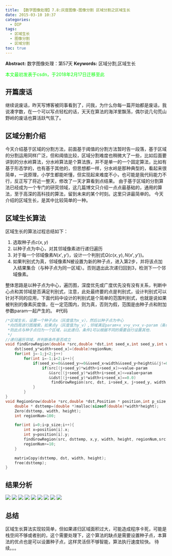 ```yaml
---
title: 【数字图像处理】7.8:灰度图像-图像分割 区域分割之区域生长
date: 2015-03-10 10:37
categories:
  - DIP
tags:
  - 区域生长
  - 图像分割
  - 区域分割
toc: true
---
```

**Abstract:** 数字图像处理：第57天
**Keywords:** 区域分割,区域生长
<!--more-->
<font color="00FF00">本文最初发表于csdn，于2018年2月17日迁移至此</font>
## 开篇废话
继续说废话，昨天写博客被同事看到了，问我，为什么你每一篇开始都是废话，我说凑字数，在一个可以写点轻松的话，天天在算法的海洋里飘荡，偶尔说几句荒山野岭的废话也算活跃气氛了。
## 区域分割介绍
今天介绍基于区域的分割方法，前面基于阈值的分割方法暂时告一段落，基于区域的分割运用同样广泛，但和阈值比较，区域分割难度也稍微大了一些，比如后面要讲到的分水岭算法，分水岭算法是个算法族，并不是单一的一个固定算法，比如有基于形态学的，也有基于其他的，但思想都一样，分水岭是那种典型的，看起来很简单，一说原理，小学生都能听懂，但实现起来难度不小，也可能是我代码能力不行，反正写了将近一整天，修改了一天才算看到点结果。
由于基于区域的分割算法已经成为一个专门的研究领域，这几篇博文只介绍一点点最基础的，通用的算法，至于高深的高科技的算法，留到未来的某个时刻。这里只讲最简单的。
今天介绍的区域生长，是其中比较简单的一种。
## 区域生长算法
区域生长的算法过程总结如下：

1. 选取种子点$c(x,y)$
2. 以种子点为中心，对其邻域像素进行递归遍历
3. 对于每一个邻域像素$N(x',y')$，设计一个判别式$Q(c(x,y),N(x',y'))$。
4. 如果判别式为真，邻域像素N被设置为新的种子点，进入第2步，并将该点加入结果集合（与种子点为同一区域）。否则退出此次递归回到3，检测下一个邻域像素。


整体思路是以种子点为中心，遍历图，深度优先或广度优先没有没有关系，判断中心点和其邻域是否满足判别式，注意，此处最终要的点是判别式，设计判别式可以针对不同的应用，下面代码中设计的判别式是个简单的范围判别式，也就是说如果被判别的像素灰度值，在一定范围内，则为真，否则为假，范围是由种子点和附加参数param一起产生的。
#代码
```c++
/*区域生长，设置一个种子点x（灰度值为x_v），然后以种子点为中心
 *向四周进行图搜索，如果点y（灰度值为y_v）,邻域满足param+x_v>y_v>x_v-param（条件1）
 *则此点与种子点归为一个区域，以此递归，条件1可以根据不同的需要自行设置其他.
 */
//递归遍历邻域，并判断条件是否成立
void findGrowRegion(double *src,double *dst,int seed_x,int seed_y,int width,int height,int regionNum,double value,double param){
    dst[seed_y*width+seed_x]=(double)regionNum;
    for(int j=-1;j<2;j++)
        for(int i=-1;i<2;i++){
            if(seed_x>=0&&seed_y>=0&&seed_x<width&&seed_y<height&&(j!=0||i!=0)){
                if(src[(j+seed_y)*width+i+seed_x]>=value-param
                   &&src[(j+seed_y)*width+i+seed_x]<=value+param
                   &&dst[(j+seed_y)*width+i+seed_x]==0.0)
                    findGrowRegion(src, dst, i+seed_x, j+seed_y, width, height, regionNum, value,param);
            }
        }
}
void RegionGrow(double *src,double *dst,Position * position,int p_size,int width,int height,double param){
    double * dsttemp=(double *)malloc(sizeof(double)*width*height);
    Zero(dsttemp, width, height);
    int regionNum=100;

    for(int i=0;i<p_size;i++){
        int x=position[i].x;
        int y=position[i].y;
        findGrowRegion(src, dsttemp, x,y, width, height, regionNum,src[y*width+x],param);
        regionNum+=10;
    }

    matrixCopy(dsttemp, dst, width, height);
    free(dsttemp);
}
```
## 结果分析
![](https://tony4ai-1251394096.cos.ap-hongkong.myqcloud.com/blog_images/DIP-7-8-灰度图像-图像分割-区域分割之区域生长/20150310102947344.jpeg)
![](https://tony4ai-1251394096.cos.ap-hongkong.myqcloud.com/blog_images/DIP-7-8-灰度图像-图像分割-区域分割之区域生长/20150310102957219.jpeg)
![](https://tony4ai-1251394096.cos.ap-hongkong.myqcloud.com/blog_images/DIP-7-8-灰度图像-图像分割-区域分割之区域生长/20150310103121036.jpeg)
![](https://tony4ai-1251394096.cos.ap-hongkong.myqcloud.com/blog_images/DIP-7-8-灰度图像-图像分割-区域分割之区域生长/20150310103016999.jpeg)
![](https://tony4ai-1251394096.cos.ap-hongkong.myqcloud.com/blog_images/DIP-7-8-灰度图像-图像分割-区域分割之区域生长/20150310103140802.jpeg)
![](https://tony4ai-1251394096.cos.ap-hongkong.myqcloud.com/blog_images/DIP-7-8-灰度图像-图像分割-区域分割之区域生长/20150310103152174.jpeg)
![](https://tony4ai-1251394096.cos.ap-hongkong.myqcloud.com/blog_images/DIP-7-8-灰度图像-图像分割-区域分割之区域生长/20150310103208850.jpeg)
![](https://tony4ai-1251394096.cos.ap-hongkong.myqcloud.com/blog_images/DIP-7-8-灰度图像-图像分割-区域分割之区域生长/20150310103222111.jpeg)
![](https://tony4ai-1251394096.cos.ap-hongkong.myqcloud.com/blog_images/DIP-7-8-灰度图像-图像分割-区域分割之区域生长/20150310103231315.jpeg)

## 总结
区域生长算法实现较简单，但如果递归区域面积过大，可能造成程序卡死，可能是栈空间不够或者别的，这个需要处理下，这个算法的缺点是需要设置种子点，本算法的优点也是可以设置种子点，这样灵活但不够智能，算法执行速度较快。
待续。。。
